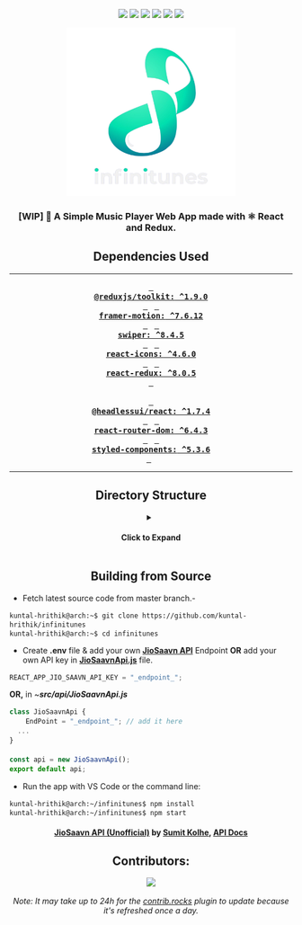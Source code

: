 <div align=center>

<!-- labels -->

![][views] ![][stars] ![][forks] ![][issues] ![][license] ![][repo-size]

<!-- logo/title -->

<picture>
  <source media="(prefers-color-scheme: dark, (max-width:300px))" srcset="./src/assets/images/infinitunes1920.png">
  <source media="(prefers-color-scheme: light,(max-width:300px))" srcset="./src/assets/images/infinitunes1500.png">
  <img src="./src/assets/images/infinitunes1920.png" width="300px" alt="infinitunes">
</picture>

### [WIP] 🎵 A Simple Music Player Web App made with ⚛️ React and Redux.

<!-- ### **[<kbd> <br> &nbsp; **Click to Visit WebPage** &nbsp; <br> </kbd>][site]** -->

## Dependencies Used

---

**[<kbd> <br> **@reduxjs/toolkit:** ^1.9.0 <br> </kbd>][toolkit]**&nbsp;&nbsp;
**[<kbd> <br> **framer-motion:** ^7.6.12 <br> </kbd>][framer]**&nbsp;&nbsp;
**[<kbd> <br> **swiper:** ^8.4.5 <br> </kbd>][swiper]**&nbsp;&nbsp;
**[<kbd> <br> **react-icons:** ^4.6.0 <br> </kbd>][icons]**&nbsp;&nbsp;
**[<kbd> <br> **react-redux:** ^8.0.5 <br> </kbd>][redux]**<br><br>
**[<kbd> <br> **@headlessui/react**: ^1.7.4 <br> </kbd>][headlessui]**&nbsp;&nbsp;
**[<kbd> <br> **react-router-dom:** ^6.4.3 <br> </kbd>][router]**&nbsp;&nbsp;
**[<kbd> <br> **styled-components:** ^5.3.6 <br> </kbd>][styled-components]**&nbsp;&nbsp;

---

## Directory Structure

</div>

<details >
  <summary align=center>
  
  #### Click to Expand
  </Summary>

```
src
|
|-- api
|   `-- JioSaavnApi.js
|
|-- assets
|   |
|   |-- fonts
|   |   |-- Cubano.ttf
|   |   `-- L-Regular.ttf
|   |
|   `-- images
|       |-- 404.png
|       |-- infinitunes1500.png
|       `-- infinitunes1920.png
|
|-- components
|   |
|   |-- Card
|   |   |-- Card.jsx
|   |   |-- Card.style.jsx
|   |   |-- SongTile.jsx
|   |   |-- SongTile.style.jsx
|   |   |-- SongsCard.jsx
|   |   `-- SongsCard.style.jsx
|   |
|   |-- Dropdown
|   |   |-- Dropdown.jsx
|   |   `-- Dropdown.style.jsx
|   |
|   |-- Grid
|   |   |-- Grid.jsx
|   |   |-- Grid.style.jsx
|   |   |-- GridItem.jsx
|   |   `-- GridItem.style.jsx
|   |
|   |-- Navbar
|   |   |-- TopNav.jsx
|   |   `-- TopNav.style.jsx
|   |
|   |-- Player
|   |   |-- Controls.jsx
|   |   |-- Controls.style.jsx
|   |   |-- Player.jsx
|   |   `-- Player.style.jsx
|   |
|   `-- Swiper
|       |-- StyledSwiper.jsx
|       |-- StyledSwiper.style.jsx
|       `-- SwiperFns.js
|
|-- hooks
|   |-- useAudio.js
|   |-- useThemeSwitcher.js
|   `-- useWindowResize.js
|
|-- pages
|   |
|   |-- About
|   |   |-- About.jsx
|   |   `-- About.style.jsx
|   |
|   |-- Album
|   |   `-- Album.jsx
|   |
|   |-- Charts
|   |   `-- Charts.jsx
|   |
|   |-- Home
|   |   |-- Home.jsx
|   |   `-- Home.style.jsx
|   |
|   |-- NotFound
|   |   |-- NotFound.jsx
|   |   `-- NotFound.style.jsx
|   |
|   |-- Playlist
|   |   |-- Playlist.jsx
|   |   `-- Playlists.jsx
|   |
|   |-- Search
|   |   |-- Search.jsx
|   |   `-- Search.style.jsx
|   |
|   `-- Settings
|       |-- Settings.jsx
|       `-- Settings.style.jsx
|
|-- store
|   |-- player-slice.js
|   |-- search-slice.js
|   `-- store.js
|
|-- styles
|   |-- GlobalStyles.jsx
|   `-- Motion.jsx
|
|-- App.jsx
|
`-- index.js
```

</details>

<div align = center>

## Building from Source

</div>

- Fetch latest source code from master branch.-
```console
kuntal-hrithik@arch:~$ git clone https://github.com/kuntal-hrithik/infinitunes
kuntal-hrithik@arch:~$ cd infinitunes
```

- Create **.env** file & add your own [**JioSaavn API**][api] Endpoint **OR** add your own API key in [**JioSaavnApi.js**](./src/api/JioSaavnApi.js) file.

```js
REACT_APP_JIO_SAAVN_API_KEY = "_endpoint_";
```

**OR,** in ~**_src/api/JioSaavnApi.js_**

```js
class JioSaavnApi {
	EndPoint = "_endpoint_"; // add it here
  ...
}

const api = new JioSaavnApi();
export default api;
```

- Run the app with VS Code or the command line:

```console
kuntal-hrithik@arch:~/infinitunes$ npm install
kuntal-hrithik@arch:~/infinitunes$ npm start
```

<div align = center>

#### [JioSaavn API (Unofficial)][api] by [Sumit Kolhe][cc], [API Docs][api-docs]

## Contributors:

[![][contributors]][contributors-graph]

_Note: It may take up to 24h for the [contrib.rocks][contrib-rocks] plugin to update because it's refreshed once a day._

</div>

<!----------------------------------{ Labels }--------------------------------->

[views]: https://komarev.com/ghpvc/?username=infinitunes&label=view%20counter&color=red&style=flat
[repo-size]: https://img.shields.io/github/repo-size/kuntal-hrithik/infinitunes
[issues]: https://img.shields.io/github/issues-raw/kuntal-hrithik/infinitunes
[license]: https://img.shields.io/github/license/kuntal-hrithik/infinitunes
[forks]: https://img.shields.io/github/forks/kuntal-hrithik/infinitunes?style=flat
[stars]: https://img.shields.io/github/stars/kuntal-hrithik/infinitunes
[contributors]: https://contrib.rocks/image?repo=kuntal-hrithik/infinitunes&max=500
[contributors-graph]: https://github.com/kuntal-hrithik/infinitunes/graphs/contributors
[contrib-rocks]: https://contrib.rocks/preview?repo=kuntal-hrithik%2Finfinitunes

<!-----------------------------------{ Links }---------------------------------->

[site]: https://kuntal-hrithik.github.io/infinitunes/

<!------------------------------------{ api }----------------------------------->

[api]: https://github.com/sumitkolhe/jiosaavn-api
[api-docs]: https://docs.saavn.me
[cc]: https://github.com/sumitkolhe

<!-----------------------------{ Dependencies Used }---------------------------->

[headlessui]: https://www.npmjs.com/package/@headlessui/react
[toolkit]: https://www.npmjs.com/package/@reduxjs/toolkit
[framer]: https://www.npmjs.com/package/framer-motion
[icons]: https://www.npmjs.com/package/react-icons
[redux]: https://www.npmjs.com/package/react-redux
[router]: https://www.npmjs.com/package/react-redux
[styled-components]: https://www.npmjs.com/package/styled-components
[swiper]: https://www.npmjs.com/package/swiper
